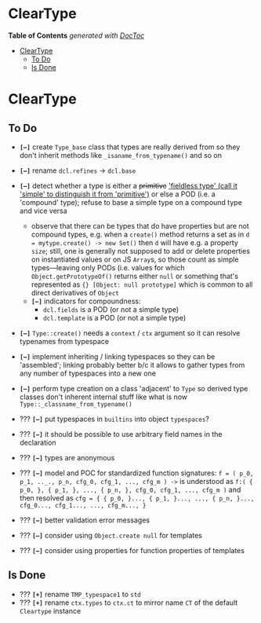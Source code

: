 

# ClearType




<!-- START doctoc generated TOC please keep comment here to allow auto update -->
<!-- DON'T EDIT THIS SECTION, INSTEAD RE-RUN doctoc TO UPDATE -->
**Table of Contents**  *generated with [DocToc](https://github.com/thlorenz/doctoc)*

- [ClearType](#cleartype)
  - [To Do](#to-do)
  - [Is Done](#is-done)

<!-- END doctoc generated TOC please keep comment here to allow auto update -->



# ClearType


## To Do

* **`[—]`** create `Type_base` class that types are really derived from so they don't inherit methods like
  `_isaname_from_typename()` and so on
* **`[—]`** rename `dcl.refines` -> `dcl.base`
* **`[—]`** detect whether a type is either a <del>primitive</del> <ins>'fieldless type' (call it 'simple'
  to distinguish it from 'primitive')</ins> or else a POD (i.e. a 'compound' type); refuse to base a simple
  type on a compound type and vice versa
  * observe that there can be types that do have properties but are not compound types, e.g. when a
    `create()` method returns a set as in `d = mytype.create() -> new Set()` then `d` will have e.g. a
    property `size`; still, one is generally not supposed to add or delete properties on instantiated values
    or on JS `Array`s, so those count as simple types—leaving only PODs (i.e. values for which
    `Object.getPrototypeOf()` returns either `null` or something that's represented as `{} [Object: null
    prototype]` which is common to all direct derivatives of `Object`
  * **`[—]`** indicators for compoundness:
    * `dcl.fields` is a POD (or not a simple type)
    * `dcl.template` is a POD (or not a simple type)
* **`[—]`** `Type::create()` needs a `context` / `ctx` argument so it can resolve typenames from typespace
* **`[—]`** implement inheriting / linking typespaces so they can be 'assembled'; linking probably better
  b/c it allows to gather types from any number of typespaces into a new one
* **`[—]`** perform type creation on a class 'adjacent' to `Type` so derived type classes don't inherent
  internal stuff like what is now `Type::_classname_from_typename()`

* ??? **`[—]`** put typespaces in `builtins` into object `typespaces`?
* ??? **`[—]`** it should be possible to use arbitrary field names in the declaration
* ??? **`[—]`** types are anonymous
* ??? **`[—]`** model and POC for standardized function signatures: `f = ( p_0, p_1, .._., p_n, cfg_0, cfg_1,
  ..., cfg_m ) ->` is understood as `f:( { p_0, }, { p_1, }, ..., { p_n, }, cfg_0, cfg_1, ..., cfg_m )` and
  then resolved as `cfg = { { p_0, }..., { p_1, }..., ..., { p_n, }..., cfg_0..., cfg_1..., ..., cfg_m...,
  }`
* ??? **`[—]`** better validation error messages
* ??? **`[—]`** consider using `Object.create null` for templates
* ??? **`[—]`** consider using properties for function properties of templates


## Is Done

* ??? **`[+]`** rename `TMP_typespace1` to `std`
* ??? **`[+]`** rename `ctx.types` to `ctx.ct` to mirror name `CT` of the default `Cleartype` instance

<!-- ## Don't -->


